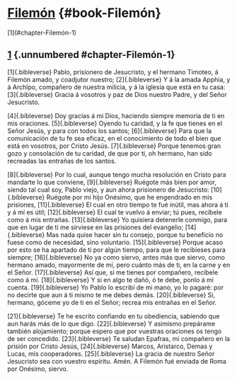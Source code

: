 # [Filemón](ch001.xhtml) {#book-Filemón}

<div id="chapterlinks-Filemón" class="chapterlinks">[1](#chapter-Filemón-1) </div>

## [1](ch060.xhtml) {.unnumbered #chapter-Filemón-1} 
[1]{.bibleverse} Pablo, prisionero de Jesucristo, y el hermano Timoteo, á Filemón amado, y coadjutor nuestro; [2]{.bibleverse} Y á la amada Apphia, y á Archîpo, compañero de nuestra milicia, y á la iglesia que está en tu casa: [3]{.bibleverse} Gracia á vosotros y paz de Dios nuestro Padre, y del Señor Jesucristo.

[4]{.bibleverse} Doy gracias á mi Dios, haciendo siempre memoria de ti en mis oraciones. [5]{.bibleverse} Oyendo tu caridad, y la fe que tienes en el Señor Jesús, y para con todos los santos; [6]{.bibleverse} Para que la comunicación de tu fe sea eficaz, en el conocimiento de todo el bien que está en vosotros, por Cristo Jesús. [7]{.bibleverse} Porque tenemos gran gozo y consolación de tu caridad, de que por ti, oh hermano, han sido recreadas las entrañas de los santos.

[8]{.bibleverse} Por lo cual, aunque tengo mucha resolución en Cristo para mandarte lo que conviene, [9]{.bibleverse} Ruégote más bien por amor, siendo tal cual soy, Pablo viejo, y aun ahora prisionero de Jesucristo: [10]{.bibleverse} Ruégote por mi hijo Onésimo, que he engendrado en mis prisiones, [11]{.bibleverse} El cual en otro tiempo te fué inútil, mas ahora á ti y á mí es útil; [12]{.bibleverse} El cual te vuelvo á enviar; tú pues, recíbele como á mis entrañas. [13]{.bibleverse} Yo quisiera detenerle conmigo, para que en lugar de ti me sirviese en las prisiones del evangelio; [14]{.bibleverse} Mas nada quise hacer sin tu consejo, porque tu beneficio no fuese como de necesidad, sino voluntario. [15]{.bibleverse} Porque acaso por esto se ha apartado de ti por algún tiempo, para que le recibieses para siempre; [16]{.bibleverse} No ya como siervo, antes más que siervo, como hermano amado, mayormente de mí, pero cuánto más de ti, en la carne y en el Señor. [17]{.bibleverse} Así que, si me tienes por compañero, recíbele como á mí. [18]{.bibleverse} Y si en algo te dañó, ó te debe, ponlo á mi cuenta. [19]{.bibleverse} Yo Pablo lo escribí de mi mano, yo lo pagaré: por no decirte que aun á ti mismo te me debes demás. [20]{.bibleverse} Sí, hermano, góceme yo de ti en el Señor; recrea mis entrañas en el Señor.

[21]{.bibleverse} Te he escrito confiando en tu obediencia, sabiendo que aun harás más de lo que digo. [22]{.bibleverse} Y asimismo prepárame también alojamiento; porque espero que por vuestras oraciones os tengo de ser concedido. [23]{.bibleverse} Te saludan Epafras, mi compañero en la prisión por Cristo Jesús, [24]{.bibleverse} Marcos, Aristarco, Demas y Lucas, mis cooperadores. [25]{.bibleverse} La gracia de nuestro Señor Jesucristo sea con vuestro espíritu. Amén. A Filemón fué enviada de Roma por Onésimo, siervo. 